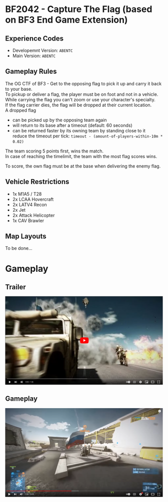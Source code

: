 # BF2042 - Capture The Flag (based on BF3 End Game Extension)

## Experience Codes

* Developemnt Version: `ABENTC`
* Main Version: `ABENTC`

## Gameplay Rules

The OG CTF of BF3 - Get to the opposing flag to pick it up and carry it back to your base.  
To pickup or deliver a flag, the player must be on foot and not in a vehicle.  
While carrying the flag you can't zoom or use your character's specialty.  
If the flag carrier dies, the flag will be dropped at their current location.  
A dropped flag 
* can be picked up by the opposing team again
* will return to its base after a timeout (default: 60 seconds)
* can be returned faster by its owning team by standing close to it  
  reduce the timeout per tick: `timeout - (amount-of-players-within-10m * 0.02)`

The team scoring 5 points first, wins the match.  
In case of reaching the timelimit, the team with the most flag scores wins.


To score, the own flag must be at the base when delivering the enemy flag.

## Vehicle Restrictions

* 1x M1A5 / T28
* 2x LCAA Hovercraft
* 2x LATV4 Recon
* 2x Jet
* 2x Attack Helicopter
* 1x CAV Brawler

## Map Layouts

To be done...

# Gameplay

## Trailer
[![BF3 End Game Trailer](yt-premiere-button.png "BF3 End Game Trailer")](https://www.youtube.com/watch?v=wK5f7az5dIY)

## Gameplay
[![BF3 Gameplay](yt-gameplay-button.png "BF3 Gameplay")](https://www.youtube.com/watch?v=Bed91jJ6-qw)
